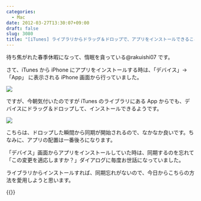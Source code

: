 ```yaml
---
categories:
  - Mac
date: 2012-03-27T13:30:07+09:00
draft: false
slug: 3080
title: "[iTunes] ライブラリからドラッグ＆ドロップで、アプリをインストールできることを初めて知った"
---
```


待ち焦がれた春季休暇になって、惰眠を貪っている@rakuishi07 です。

さて、iTunes から iPhone にアプリをインストールする時は、「デバイス」→「App」 に表示される iPhone 画面から行っていました。

![](/images/2012/03/3080_1.png)

ですが、今朝気付いたのですが iTunes のライブラリにある App からでも、デバイスにドラッグ＆ドロップして、インストールできるようです。

![](/images/2012/03/3080_2.png)

こちらは、ドロップした瞬間から同期が開始されるので、なかなか良いです。ちなみに、アプリの配置は一番後ろになります。

「デバイス」画面からアプリをインストールしていた時は、同期するのを忘れて「この変更を適応しますか？」ダイアログに毎度お世話になっていました。

ライブラリからインストールすれば、同期忘れがないので、今日からこちらの方法を愛用しようと思います。

{{<app id="499511971" title="Angry Birds Space 1.0.0（￥85）" src="https://a4.mzstatic.com/us/r1000/113/Purple/v4/65/06/72/6506721b-7594-5956-3beb-0261a7787350/mzl.pdpwypui.100x100-75.png">}}
